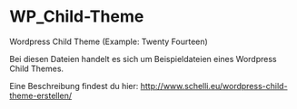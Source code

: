 WP_Child-Theme
==============

Wordpress Child Theme (Example: Twenty Fourteen)

Bei diesen Dateien handelt es sich um Beispieldateien eines Wordpress Child Themes.

Eine Beschreibung findest du hier: http://www.schelli.eu/wordpress-child-theme-erstellen/
